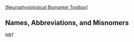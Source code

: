 [[Neurophysiological Biomarker Toolbox]](https://en.wikipedia.org/wiki/Neurophysiological_Biomarker_Toolbox)

## Names, Abbreviations, and Misnomers
NBT